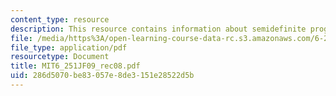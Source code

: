 ```yaml
---
content_type: resource
description: This resource contains information about semidefinite programming.
file: /media/https%3A/open-learning-course-data-rc.s3.amazonaws.com/6-251j-introduction-to-mathematical-programming-fall-2009/286d5070be83057e8de3151e28522d5b_MIT6_251JF09_rec08.pdf
file_type: application/pdf
resourcetype: Document
title: MIT6_251JF09_rec08.pdf
uid: 286d5070-be83-057e-8de3-151e28522d5b
---
```

